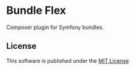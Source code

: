# Bundle Flex

Composer plugin for Symfony bundles.

## License

This software is published under the [MIT License](LICENSE)
